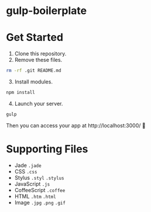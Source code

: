 gulp-boilerplate
================

# Get Started
1. Clone this repository.
2. Remove these files.
```bash
rm -rf .git README.md
```
3. Install modules.
```bash
npm install
```
4. Launch your server.
```bash
gulp
```

Then you can access your app at http://localhost:3000/ :beer:

# Supporting Files
- Jade `.jade`
- CSS `.css`
- Stylus `.styl` `.stylus`
- JavaScript `.js`
- CoffeeScript `.coffee`
- HTML `.htm` `.html`
- Image `.jpg` `.png` `.gif`
